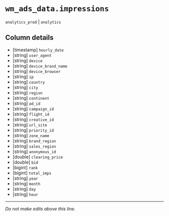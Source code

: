 # `wm_ads_data.impressions`
`analytics_prod` | `analytics`

## Column details
* [timestamp] `hourly_date`
* [string]    `user_agent`
* [string]    `device`
* [string]    `device_brand_name`
* [string]    `device_browser`
* [string]    `ip`
* [string]    `country`
* [string]    `city`
* [string]    `region`
* [string]    `continent`
* [string]    `ad_id`
* [string]    `campaign_id`
* [string]    `flight_id`
* [string]    `creative_id`
* [string]    `url_site`
* [string]    `priority_id`
* [string]    `zone_name`
* [string]    `brand_region`
* [string]    `sales_region`
* [string]    `anonymous_id`
* [double]    `clearing_price`
* [double]    `bid`
* [bigint]    `rank`
* [bigint]    `total_imps`
* [string]    `year`
* [string]    `month`
* [string]    `day`
* [string]    `hour`

-------------------------------------------------------------------------------
*Do not make edits above this line.*
